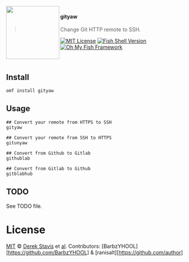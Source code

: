 <img src="https://cdn.rawgit.com/oh-my-fish/oh-my-fish/e4f1c2e0219a17e2c748b824004c8d0b38055c16/docs/logo.svg" align="left" width="144px" height="144px"/>

#### gityaw
> Change Git HTTP remote to SSH.

[![MIT License](https://img.shields.io/badge/license-MIT-007EC7.svg?style=flat-square)](/LICENSE)
[![Fish Shell Version](https://img.shields.io/badge/fish-v2.2.0-007EC7.svg?style=flat-square)](https://fishshell.com)
[![Oh My Fish Framework](https://img.shields.io/badge/Oh%20My%20Fish-Framework-007EC7.svg?style=flat-square)](https://www.github.com/oh-my-fish/oh-my-fish)

<br/>


## Install

```fish
omf install gityaw
```


## Usage

```fish
## Convert your remote from HTTPS to SSH
gityaw

## Convert your remote from SSH to HTTPS
gitunyaw

## Convert from Github to Gitlab
githublab

## Convert from Gitlab to Github
gitblabhub
```

## TODO

See TODO file.


# License

[MIT][mit] © [Derek Stavis][author] et [al][contributors].
Contributors: [BarbzYHOOL][https://github.com/BarbzYHOOL] & [ranisalt][https://github.com/author]


[mit]:            https://opensource.org/licenses/MIT
[author]:         https://github.com/derekstavis
[contributors]:   https://github.com/BarbzYHOOL/plugin-gityaw/graphs/contributors
[omf-link]:       https://www.github.com/oh-my-fish/oh-my-fish

[license-badge]:  https://img.shields.io/badge/license-MIT-007EC7.svg?style=flat-square
